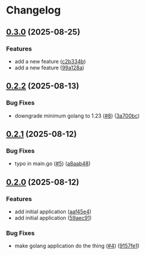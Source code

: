 # Changelog

## [0.3.0](https://github.com/danudey/public-repository/compare/v0.2.2...v0.3.0) (2025-08-25)


### Features

* add a new feature ([c2b334b](https://github.com/danudey/public-repository/commit/c2b334b0b7e6d6081ee294c86cbea85b93b32cce))
* add a new feature ([99a128a](https://github.com/danudey/public-repository/commit/99a128a049358793d8ce0373d732a25de44e51c2))

## [0.2.2](https://github.com/danudey/public-repository/compare/v0.2.1...v0.2.2) (2025-08-13)


### Bug Fixes

* downgrade minimum golang to 1.23 ([#8](https://github.com/danudey/public-repository/issues/8)) ([3a700bc](https://github.com/danudey/public-repository/commit/3a700bcd43f81ed6e177ebb97fe548a4f565560f))

## [0.2.1](https://github.com/danudey/public-repository/compare/v0.2.0...v0.2.1) (2025-08-12)


### Bug Fixes

* typo in main.go ([#5](https://github.com/danudey/public-repository/issues/5)) ([a8aab48](https://github.com/danudey/public-repository/commit/a8aab4838ed3270df0260aa73d26d5ed42d938ce))

## [0.2.0](https://github.com/danudey/public-repository/compare/v0.1.0...v0.2.0) (2025-08-12)


### Features

* add initial application ([aaf45e4](https://github.com/danudey/public-repository/commit/aaf45e4e10c71686f7d74f751630188870d92019))
* add initial application ([59aec91](https://github.com/danudey/public-repository/commit/59aec912d1bf9e1c1795c1a86d98da324307c8a1))


### Bug Fixes

* make golang application do the thing ([#4](https://github.com/danudey/public-repository/issues/4)) ([9157fe1](https://github.com/danudey/public-repository/commit/9157fe17083acf0fcd412a2b0f4adaa881bd47e0))
